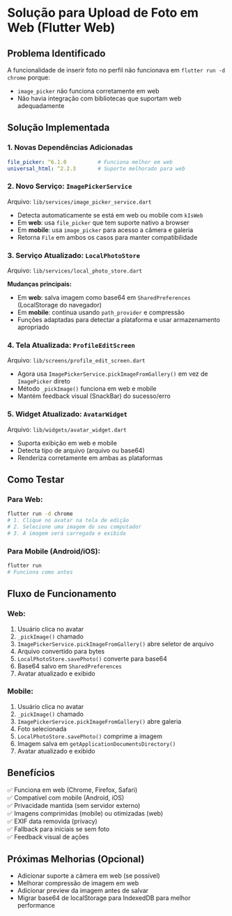 # Solução para Upload de Foto em Web (Flutter Web)

## Problema Identificado
A funcionalidade de inserir foto no perfil não funcionava em `flutter run -d chrome` porque:
- `image_picker` não funciona corretamente em web
- Não havia integração com bibliotecas que suportam web adequadamente

## Solução Implementada

### 1. Novas Dependências Adicionadas
```yaml
file_picker: ^6.1.0          # Funciona melhor em web
universal_html: ^2.2.3       # Suporte melhorado para web
```

### 2. Novo Serviço: `ImagePickerService`
Arquivo: `lib/services/image_picker_service.dart`

- Detecta automaticamente se está em web ou mobile com `kIsWeb`
- Em **web**: usa `file_picker` que tem suporte nativo a browser
- Em **mobile**: usa `image_picker` para acesso a câmera e galeria
- Retorna `File` em ambos os casos para manter compatibilidade

### 3. Serviço Atualizado: `LocalPhotoStore`
Arquivo: `lib/services/local_photo_store.dart`

**Mudanças principais:**
- Em **web**: salva imagem como base64 em `SharedPreferences` (LocalStorage do navegador)
- Em **mobile**: continua usando `path_provider` e compressão
- Funções adaptadas para detectar a plataforma e usar armazenamento apropriado

### 4. Tela Atualizada: `ProfileEditScreen`
Arquivo: `lib/screens/profile_edit_screen.dart`

- Agora usa `ImagePickerService.pickImageFromGallery()` em vez de `ImagePicker` direto
- Método `_pickImage()` funciona em web e mobile
- Mantém feedback visual (SnackBar) do sucesso/erro

### 5. Widget Atualizado: `AvatarWidget`
Arquivo: `lib/widgets/avatar_widget.dart`

- Suporta exibição em web e mobile
- Detecta tipo de arquivo (arquivo ou base64)
- Renderiza corretamente em ambas as plataformas

## Como Testar

### Para Web:
```bash
flutter run -d chrome
# 1. Clique no avatar na tela de edição
# 2. Selecione uma imagem do seu computador
# 3. A imagem será carregada e exibida
```

### Para Mobile (Android/iOS):
```bash
flutter run
# Funciona como antes
```

## Fluxo de Funcionamento

### Web:
1. Usuário clica no avatar
2. `_pickImage()` chamado
3. `ImagePickerService.pickImageFromGallery()` abre seletor de arquivo
4. Arquivo convertido para bytes
5. `LocalPhotoStore.savePhoto()` converte para base64
6. Base64 salvo em `SharedPreferences`
7. Avatar atualizado e exibido

### Mobile:
1. Usuário clica no avatar
2. `_pickImage()` chamado
3. `ImagePickerService.pickImageFromGallery()` abre galeria
4. Foto selecionada
5. `LocalPhotoStore.savePhoto()` comprime a imagem
6. Imagem salva em `getApplicationDocumentsDirectory()`
7. Avatar atualizado e exibido

## Benefícios

✅ Funciona em web (Chrome, Firefox, Safari)  
✅ Compatível com mobile (Android, iOS)  
✅ Privacidade mantida (sem servidor externo)  
✅ Imagens comprimidas (mobile) ou otimizadas (web)  
✅ EXIF data removida (privacy)  
✅ Fallback para iniciais se sem foto  
✅ Feedback visual de ações

## Próximas Melhorias (Opcional)

- Adicionar suporte a câmera em web (se possível)
- Melhorar compressão de imagem em web
- Adicionar preview da imagem antes de salvar
- Migrar base64 de localStorage para IndexedDB para melhor performance
